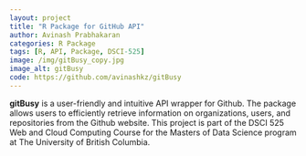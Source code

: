 ```yaml
---
layout: project
title: "R Package for GitHub API"
author: Avinash Prabhakaran
categories: R Package
tags: [R, API, Package, DSCI-525]
image: /img/gitBusy_copy.jpg
image_alt: gitBusy
code: https://github.com/avinashkz/gitBusy
---
```


**gitBusy** is a user-friendly and intuitive API wrapper for Github. The package allows users to efficiently retrieve information on organizations, users, and repositories from the Github website. This project is part of the DSCI 525 Web and Cloud Computing Course for the Masters of Data Science program at The University of British Columbia.
